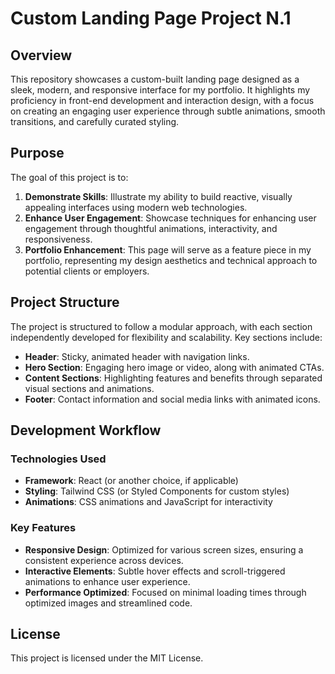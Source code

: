 # Custom Landing Page Project N.1

## Overview

This repository showcases a custom-built landing page designed as a sleek, modern, and responsive interface for my portfolio. It highlights my proficiency in front-end development and interaction design, with a focus on creating an engaging user experience through subtle animations, smooth transitions, and carefully curated styling.

## Purpose

The goal of this project is to:
1. **Demonstrate Skills**: Illustrate my ability to build reactive, visually appealing interfaces using modern web technologies.
2. **Enhance User Engagement**: Showcase techniques for enhancing user engagement through thoughtful animations, interactivity, and responsiveness.
3. **Portfolio Enhancement**: This page will serve as a feature piece in my portfolio, representing my design aesthetics and technical approach to potential clients or employers.

## Project Structure

The project is structured to follow a modular approach, with each section independently developed for flexibility and scalability. Key sections include:

- **Header**: Sticky, animated header with navigation links.
- **Hero Section**: Engaging hero image or video, along with animated CTAs.
- **Content Sections**: Highlighting features and benefits through separated visual sections and animations.
- **Footer**: Contact information and social media links with animated icons.

## Development Workflow

### Technologies Used

- **Framework**: React (or another choice, if applicable)
- **Styling**: Tailwind CSS (or Styled Components for custom styles)
- **Animations**: CSS animations and JavaScript for interactivity

### Key Features

- **Responsive Design**: Optimized for various screen sizes, ensuring a consistent experience across devices.
- **Interactive Elements**: Subtle hover effects and scroll-triggered animations to enhance user experience.
- **Performance Optimized**: Focused on minimal loading times through optimized images and streamlined code.



## License

This project is licensed under the MIT License.

